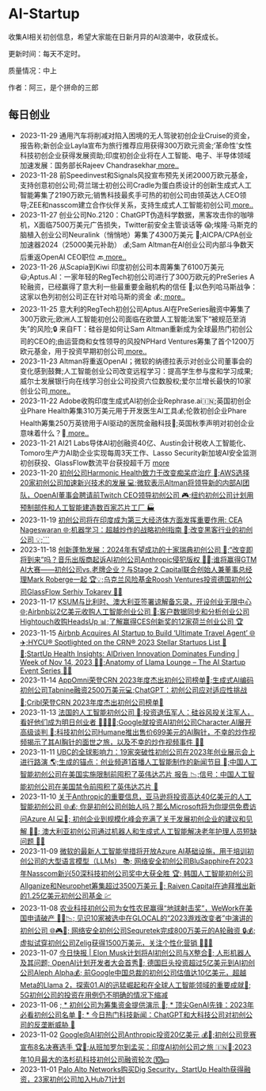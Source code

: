 # AI-Startup

收集AI相关初创信息，希望大家能在日新月异的AI浪潮中，收获成长。 

更新时间：每天不定时。

质量情况：中上

作者：阿三，是个拼命的三郎


## 每日创业

- 2023-11-29 通用汽车将削减对陷入困境的无人驾驶初创企业Cruise的资金，报告称;新创企业Layla宣布为旅行推荐应用获得300万欧元资金;‘革命性’女性科技初创企业获得发展资助;印度初创企业将在人工智能、电子、半导体领域加速发展：国务部长Rajeev Chandrasekhar[  more..](History/20231129.md)
- 2023-11-28 前Speedinvest和Signals风投宣布预先关闭2000万欧元基金，支持创意初创公司;荷兰瑞士初创公司Cradle为蛋白质设计的创新生成式人工智能筹集了2190万欧元;销售科技最炙手可热的初创公司由领英达人CEO领导;ZEE和nasscom建立合作伙伴关系，支持生成式人工智能初创公司[  more..](History/20231128.md)
- 2023-11-27 创业公司No.2120：ChatGPT伪造科学数据，黑客攻击你的咖啡机，X面临7500万美元广告损失，Twitter前安全主管谈话等 😱;埃隆·马斯克的脑植入创业公司Neuralink（悄悄地）筹集了4300万美元 🧠;AICPA/CPA创业加速器2024（25000美元补助） 💰;Sam Altman在AI创业公司内部斗争数天后重返OpenAI CEO职位 🔙[  more..](History/20231127.md)
- 2023-11-26 从Scapia到Kiwi 印度初创公司本周筹集了6100万美元 😃;Aptus.AI：一家年轻的RegTech初创公司进行了300万欧元的PreSeries A轮融资，已经赢得了意大利一些最重要金融机构的信任 💼;以色列哈马斯战争：这家以色列初创公司正在针对哈马斯的资金 💰;[  more..](History/20231126.md)
- 2023-11-25 意大利的RegTech初创公司Aptus.AI在PreSeries融资中筹集了300万欧元;欧洲人工智能初创公司面临在欧盟人工智能法案下“被规范至消失”的风险;🔒 来自FT：硅谷是如何让Sam Altman重新成为全球最热门初创公司的CEO的;由运营商和女性领导的风投NPHard Ventures筹集了首个1200万欧元基金，用于投资早期初创公司[  more..](History/20231125.md)
- 2023-11-23 Altman将重返OpenAI；微软的纳德拉表示对创业公司董事会的变化感到鼓舞;人工智能创业公司改变远程学习：提高学生参与度和学习成果;威尔士发展银行向在线学习创业公司投资六位数股权;爱尔兰增长最快的10家创业公司[  more..](History/20231123.md)
- 2023-11-22 Adobe收购印度生成式AI初创企业Rephrase.ai🇮🇳;英国初创企业Phare Health筹集310万美元用于开发医生AI工具💰;伦敦初创企业Phare Health筹集250万英镑用于AI驱动的医院金融科技🏥;英国秋季声明对初创企业意味着什么？🍂[  more..](History/20231123.md)
- 2023-11-21 AI21 Labs导体AI初创融资40亿、Austin会计税收人工智能化、Tomoro生产力AI助企业实现每周3天工作、Lasso Security新加坡AI安全监测初创获投、GlassFlow数流平台获投超千万 [more](History/20231121.md)
- 2023-11-20 [初创公司Harmonic Health致力于改变痴呆症治疗 🌱;AWS选择20家初创公司加速新兴技术的发展 💻;微软表示Altman将领导新的内部AI团队，OpenAI董事会聘请前Twitch CEO领导初创公司 🎮;纽约初创公司计划用预制部件和人工智能建造数百家芯片工厂 🏭](History/20231120.md)
- 2023-11-19 [初创公司将在印度成为第三大经济体方面发挥重要作用: CEA Nageswaran 🌐;机器学习：超越炒作的战略初创指南 🚀;改变黑客行业的初创公司 💡;```](History/20231119.md)
- 2023-11-18 [创新蓬勃发展：2024年有望成功的十家瑞典初创公司 🚀;“改变即将到来”吗？音乐出版商起诉AI初创公司Anthropic侵犯版权 🎵🤖;谁将赢得GTM AI大赛——初创公司vs.老牌企业？与Stage 2 Capital联合创始人兼董事总经理Mark Roberge一起 🏆💡;乌克兰风险基金Roosh Ventures投资德国初创公司GlassFlow Serhiy Tokarev 💼💡](History/20231118.md)
- 2023-11-17 [KSUM与比利时、澳大利亚签署谅解备忘录，开设创业无限中心 🌐;Airbnb以2亿美元收购人工智能创业公司 💸;客户数据同步和分析创业公司Hightouch收购HeadsUp 📊;了解赢得CES创新奖的12家荷兰创业公司 🏆](History/20231117.md)
- 2023-11-15 [Airbnb Acquires AI Startup to Build ‘Ultimate Travel Agent’ 🌐✈️;HYCU® Spotlighted on the CRN® 2023 Stellar Startups List 🚀🌟;StartUp Health Insights: AIDriven Innovation Dominates Funding | Week of Nov 14, 2023 🤖💡;Anatomy of Llama Lounge – The AI Startup Event Series 🦙🎉](History/20231115.md)
- 2023-11-14 [AppOmni荣登CRN 2023年度杰出初创公司榜单🌟;生成式AI编码初创公司Tabnine融资2500万美元💻;ChatGPT：初创公司应对适应性挑战🚀;Cribl荣登CRN 2023年度杰出初创公司榜单🌌](History/20231114.md)
- 2023-11-13 [法国的人工智能初创公司 🚀;投资退伍军人：硅谷风投关注军人，看好他们成为明日创业者 👩‍✈️👨‍💼;Google就投资AI初创公司Character.AI展开高级谈判 💬;科技初创公司Humane推出售价699美元的AI胸针，不幸的炒作视频揭示了其AI胸针的面世之旅，以及不幸的炒作视频事件 🚀💔](History/20231113.md)
- 2023-11-11 [UBC的全球影响力：19家突破性初创公司在2023年创业展示会上进行路演 🌎;生成的锚点：创业频道1首播人工智能制作的新闻节目 🚀;中国人工智能初创公司在美国实施限制前囤积了英伟达芯片 报告 📉;信号：中国人工智能初创公司在美国禁令前囤积了英伟达芯片 🚨](History/20231111.md)
- 2023-11-10 [    关于Anthropic的重要信息，亚马逊将投资高达40亿美元的人工智能初创公司 🌐💰;    你是初创公司创始人吗？那么Microsoft将为你提供免费访问Azure AI 💻🚀;    初创企业到规模化峰会充满了关于发展初创企业的建议和见解 🚀🌐;    澳大利亚初创公司通过机器人和生成式人工智能解决老年护理人员短缺问题 🤖👵](History/20231110.md)
- 2023-11-09 [    微软的最新人工智能举措将开放Azure AI基础设施，用于培训初创公司的大型语言模型（LLMs） 📚;    网络安全初创公司BluSapphire在2023年Nasscom新兴50深科技初创公司奖中大获全胜 🏆;    韩国人工智能初创公司Allganize和Neurophet筹集超过3500万美元 💼;    Raiven Capital在迪拜推出新的1.25亿美元初创公司基金 💹](History/20231109.md)
- 2023-11-08 [    农业科技初创公司为女性农民赢得“地球射击奖”，WeWork在美国申请破产 🌾💼📉;    见识10家被选中在GLOCAL的“2023游戏改变者”中演讲的初创公司 🌐🎮🎤;    网络安全初创公司Sequretek完成800万美元的A轮融资 🔒💰;    虚拟试穿初创公司Zelig获得1500万美元，关注个性化营销 👗💵🎯](History/20231108.md)
- 2023-11-07 [    今日快报 | Elon Musk计划将AI初创公司与X整合🤖; 人形机器人及其问题; OpenAI计划开发者大会首秀🚀;    德国巨头投资超过5亿美元到AI初创公司Aleph Alpha💰;    前Google中国总裁的初创公司估值达10亿美元，超越Meta的Llama 2，探索01.AI的迅猛崛起和在全球人工智能领域的重要成就🚀;    5G初创公司的投资在用例仍不明确的情况下缩减](History/20231107.md)
- 2023-11-06 [;  * 初创公司为筹集资金提供演示 🚀;  * 顶尖GenAI先锋：2023年必看初创公司名单 🌟;  * 今日热门科技新闻：ChatGPT和大科技公司对初创公司的反垄断威胁 📰](History/20231106.md)
- 2023-11-02 [Google向AI初创公司Anthropic投资20亿美元 💰💼;初创公司竞赛宣布8名决赛选手 🏆🚀;从班加罗尔到孟买：印度AI初创公司之旅 🇮🇳🌆;2023年10月最大的洛杉矶科技初创公司融资轮次 🔟💵](History/20231102.md)
- 2023-11-01 [Palo Alto Networks购买Dig Security，StartUp Health获得融资，23家初创公司加入Hub71计划
](https://github.com/EmbraceAGI/AI-Startup/blob/main/History/20231101.md)
